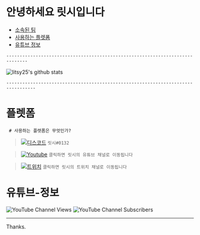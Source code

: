 # 안녕하세요 릿시입니다
- [소속된 팀](#팀)
- [사용하는 플렛폼](#플렛폼)
- [유튜브 정보](#유튜브-정보)
<p>
 
  
  ```------------------------------------------------------------------------------```
  
  
![litsy25's github stats](https://github-readme-stats.vercel.app/api?username=litsy25&bg_color=ffa745,fe869f,ef7ac8,a083ed,43aeff&title_color=fff&text_color=fff&show_icons=true&count_private=true)

 
  
 ```---------------------------------------------------------------------------------```
  
  
 
  
# 플렛폼
<code> # 사용하는 플렛폼은 무엇인가?</code>

 
> [![디스코드](https://cdn.discordapp.com/attachments/820186973624074240/844550071684038656/a1e33adc293864f0.png)](https://discord.com)
  ```릿시#0132```
 <p>
   
   
> [![Youtube](https://cdn.discordapp.com/attachments/820186973624074240/844550922025828363/1.png)](https://www.youtube.com/channel/UCLlgK7SH1J-VQdWWPu3uaog)
  ```클릭하면 릿시의 유튜브 채널로 이동됩니다```
<p>
  
  
> [![트위치](https://cdn.discordapp.com/attachments/832269426995888228/844907498078732288/6d99c38575d8968f.png)](https://twitch.tv/litsy25)
  ```클릭하면 릿시의 트위치 채널로 이동됩니다```

  # 유튜브-정보
![YouTube Channel Views](https://img.shields.io/youtube/channel/views/UCLlgK7SH1J-VQdWWPu3uaog?style=social)
  ![YouTube Channel Subscribers](https://img.shields.io/youtube/channel/subscribers/UCLlgK7SH1J-VQdWWPu3uaog?style=social)
 
  
  
---
  Thanks.
